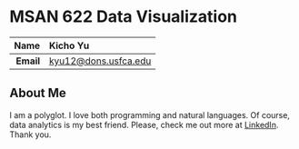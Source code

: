 MSAN 622 Data Visualization
==============================

| **Name**  | Kicho Yu |
|----------:|:------------|
| **Email** | kyu12@dons.usfca.edu |

## About Me ##

I am a polyglot. I love both programming and natural languages. Of course, data analytics is my best friend. Please, check me out more at [LinkedIn](https://www.linkedin.com/pub/kicho-yu/55/bb9/a64). Thank you.

